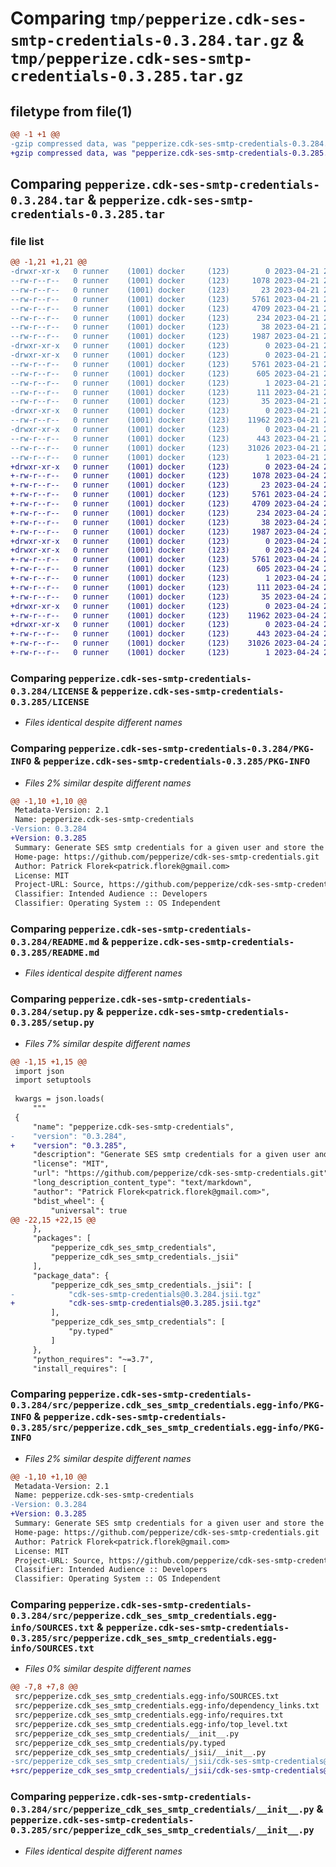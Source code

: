 # Comparing `tmp/pepperize.cdk-ses-smtp-credentials-0.3.284.tar.gz` & `tmp/pepperize.cdk-ses-smtp-credentials-0.3.285.tar.gz`

## filetype from file(1)

```diff
@@ -1 +1 @@
-gzip compressed data, was "pepperize.cdk-ses-smtp-credentials-0.3.284.tar", last modified: Fri Apr 21 23:16:18 2023, max compression
+gzip compressed data, was "pepperize.cdk-ses-smtp-credentials-0.3.285.tar", last modified: Mon Apr 24 23:10:18 2023, max compression
```

## Comparing `pepperize.cdk-ses-smtp-credentials-0.3.284.tar` & `pepperize.cdk-ses-smtp-credentials-0.3.285.tar`

### file list

```diff
@@ -1,21 +1,21 @@
-drwxr-xr-x   0 runner    (1001) docker     (123)        0 2023-04-21 23:16:18.847200 pepperize.cdk-ses-smtp-credentials-0.3.284/
--rw-r--r--   0 runner    (1001) docker     (123)     1078 2023-04-21 23:16:08.000000 pepperize.cdk-ses-smtp-credentials-0.3.284/LICENSE
--rw-r--r--   0 runner    (1001) docker     (123)       23 2023-04-21 23:16:08.000000 pepperize.cdk-ses-smtp-credentials-0.3.284/MANIFEST.in
--rw-r--r--   0 runner    (1001) docker     (123)     5761 2023-04-21 23:16:18.847200 pepperize.cdk-ses-smtp-credentials-0.3.284/PKG-INFO
--rw-r--r--   0 runner    (1001) docker     (123)     4709 2023-04-21 23:16:08.000000 pepperize.cdk-ses-smtp-credentials-0.3.284/README.md
--rw-r--r--   0 runner    (1001) docker     (123)      234 2023-04-21 23:16:08.000000 pepperize.cdk-ses-smtp-credentials-0.3.284/pyproject.toml
--rw-r--r--   0 runner    (1001) docker     (123)       38 2023-04-21 23:16:18.847200 pepperize.cdk-ses-smtp-credentials-0.3.284/setup.cfg
--rw-r--r--   0 runner    (1001) docker     (123)     1987 2023-04-21 23:16:08.000000 pepperize.cdk-ses-smtp-credentials-0.3.284/setup.py
-drwxr-xr-x   0 runner    (1001) docker     (123)        0 2023-04-21 23:16:18.847200 pepperize.cdk-ses-smtp-credentials-0.3.284/src/
-drwxr-xr-x   0 runner    (1001) docker     (123)        0 2023-04-21 23:16:18.847200 pepperize.cdk-ses-smtp-credentials-0.3.284/src/pepperize.cdk_ses_smtp_credentials.egg-info/
--rw-r--r--   0 runner    (1001) docker     (123)     5761 2023-04-21 23:16:18.000000 pepperize.cdk-ses-smtp-credentials-0.3.284/src/pepperize.cdk_ses_smtp_credentials.egg-info/PKG-INFO
--rw-r--r--   0 runner    (1001) docker     (123)      605 2023-04-21 23:16:18.000000 pepperize.cdk-ses-smtp-credentials-0.3.284/src/pepperize.cdk_ses_smtp_credentials.egg-info/SOURCES.txt
--rw-r--r--   0 runner    (1001) docker     (123)        1 2023-04-21 23:16:18.000000 pepperize.cdk-ses-smtp-credentials-0.3.284/src/pepperize.cdk_ses_smtp_credentials.egg-info/dependency_links.txt
--rw-r--r--   0 runner    (1001) docker     (123)      111 2023-04-21 23:16:18.000000 pepperize.cdk-ses-smtp-credentials-0.3.284/src/pepperize.cdk_ses_smtp_credentials.egg-info/requires.txt
--rw-r--r--   0 runner    (1001) docker     (123)       35 2023-04-21 23:16:18.000000 pepperize.cdk-ses-smtp-credentials-0.3.284/src/pepperize.cdk_ses_smtp_credentials.egg-info/top_level.txt
-drwxr-xr-x   0 runner    (1001) docker     (123)        0 2023-04-21 23:16:18.847200 pepperize.cdk-ses-smtp-credentials-0.3.284/src/pepperize_cdk_ses_smtp_credentials/
--rw-r--r--   0 runner    (1001) docker     (123)    11962 2023-04-21 23:16:08.000000 pepperize.cdk-ses-smtp-credentials-0.3.284/src/pepperize_cdk_ses_smtp_credentials/__init__.py
-drwxr-xr-x   0 runner    (1001) docker     (123)        0 2023-04-21 23:16:18.847200 pepperize.cdk-ses-smtp-credentials-0.3.284/src/pepperize_cdk_ses_smtp_credentials/_jsii/
--rw-r--r--   0 runner    (1001) docker     (123)      443 2023-04-21 23:16:08.000000 pepperize.cdk-ses-smtp-credentials-0.3.284/src/pepperize_cdk_ses_smtp_credentials/_jsii/__init__.py
--rw-r--r--   0 runner    (1001) docker     (123)    31026 2023-04-21 23:16:08.000000 pepperize.cdk-ses-smtp-credentials-0.3.284/src/pepperize_cdk_ses_smtp_credentials/_jsii/cdk-ses-smtp-credentials@0.3.284.jsii.tgz
--rw-r--r--   0 runner    (1001) docker     (123)        1 2023-04-21 23:16:08.000000 pepperize.cdk-ses-smtp-credentials-0.3.284/src/pepperize_cdk_ses_smtp_credentials/py.typed
+drwxr-xr-x   0 runner    (1001) docker     (123)        0 2023-04-24 23:10:18.306065 pepperize.cdk-ses-smtp-credentials-0.3.285/
+-rw-r--r--   0 runner    (1001) docker     (123)     1078 2023-04-24 23:10:04.000000 pepperize.cdk-ses-smtp-credentials-0.3.285/LICENSE
+-rw-r--r--   0 runner    (1001) docker     (123)       23 2023-04-24 23:10:04.000000 pepperize.cdk-ses-smtp-credentials-0.3.285/MANIFEST.in
+-rw-r--r--   0 runner    (1001) docker     (123)     5761 2023-04-24 23:10:18.306065 pepperize.cdk-ses-smtp-credentials-0.3.285/PKG-INFO
+-rw-r--r--   0 runner    (1001) docker     (123)     4709 2023-04-24 23:10:04.000000 pepperize.cdk-ses-smtp-credentials-0.3.285/README.md
+-rw-r--r--   0 runner    (1001) docker     (123)      234 2023-04-24 23:10:04.000000 pepperize.cdk-ses-smtp-credentials-0.3.285/pyproject.toml
+-rw-r--r--   0 runner    (1001) docker     (123)       38 2023-04-24 23:10:18.306065 pepperize.cdk-ses-smtp-credentials-0.3.285/setup.cfg
+-rw-r--r--   0 runner    (1001) docker     (123)     1987 2023-04-24 23:10:04.000000 pepperize.cdk-ses-smtp-credentials-0.3.285/setup.py
+drwxr-xr-x   0 runner    (1001) docker     (123)        0 2023-04-24 23:10:18.302065 pepperize.cdk-ses-smtp-credentials-0.3.285/src/
+drwxr-xr-x   0 runner    (1001) docker     (123)        0 2023-04-24 23:10:18.302065 pepperize.cdk-ses-smtp-credentials-0.3.285/src/pepperize.cdk_ses_smtp_credentials.egg-info/
+-rw-r--r--   0 runner    (1001) docker     (123)     5761 2023-04-24 23:10:18.000000 pepperize.cdk-ses-smtp-credentials-0.3.285/src/pepperize.cdk_ses_smtp_credentials.egg-info/PKG-INFO
+-rw-r--r--   0 runner    (1001) docker     (123)      605 2023-04-24 23:10:18.000000 pepperize.cdk-ses-smtp-credentials-0.3.285/src/pepperize.cdk_ses_smtp_credentials.egg-info/SOURCES.txt
+-rw-r--r--   0 runner    (1001) docker     (123)        1 2023-04-24 23:10:18.000000 pepperize.cdk-ses-smtp-credentials-0.3.285/src/pepperize.cdk_ses_smtp_credentials.egg-info/dependency_links.txt
+-rw-r--r--   0 runner    (1001) docker     (123)      111 2023-04-24 23:10:18.000000 pepperize.cdk-ses-smtp-credentials-0.3.285/src/pepperize.cdk_ses_smtp_credentials.egg-info/requires.txt
+-rw-r--r--   0 runner    (1001) docker     (123)       35 2023-04-24 23:10:18.000000 pepperize.cdk-ses-smtp-credentials-0.3.285/src/pepperize.cdk_ses_smtp_credentials.egg-info/top_level.txt
+drwxr-xr-x   0 runner    (1001) docker     (123)        0 2023-04-24 23:10:18.306065 pepperize.cdk-ses-smtp-credentials-0.3.285/src/pepperize_cdk_ses_smtp_credentials/
+-rw-r--r--   0 runner    (1001) docker     (123)    11962 2023-04-24 23:10:04.000000 pepperize.cdk-ses-smtp-credentials-0.3.285/src/pepperize_cdk_ses_smtp_credentials/__init__.py
+drwxr-xr-x   0 runner    (1001) docker     (123)        0 2023-04-24 23:10:18.306065 pepperize.cdk-ses-smtp-credentials-0.3.285/src/pepperize_cdk_ses_smtp_credentials/_jsii/
+-rw-r--r--   0 runner    (1001) docker     (123)      443 2023-04-24 23:10:04.000000 pepperize.cdk-ses-smtp-credentials-0.3.285/src/pepperize_cdk_ses_smtp_credentials/_jsii/__init__.py
+-rw-r--r--   0 runner    (1001) docker     (123)    31026 2023-04-24 23:10:04.000000 pepperize.cdk-ses-smtp-credentials-0.3.285/src/pepperize_cdk_ses_smtp_credentials/_jsii/cdk-ses-smtp-credentials@0.3.285.jsii.tgz
+-rw-r--r--   0 runner    (1001) docker     (123)        1 2023-04-24 23:10:04.000000 pepperize.cdk-ses-smtp-credentials-0.3.285/src/pepperize_cdk_ses_smtp_credentials/py.typed
```

### Comparing `pepperize.cdk-ses-smtp-credentials-0.3.284/LICENSE` & `pepperize.cdk-ses-smtp-credentials-0.3.285/LICENSE`

 * *Files identical despite different names*

### Comparing `pepperize.cdk-ses-smtp-credentials-0.3.284/PKG-INFO` & `pepperize.cdk-ses-smtp-credentials-0.3.285/PKG-INFO`

 * *Files 2% similar despite different names*

```diff
@@ -1,10 +1,10 @@
 Metadata-Version: 2.1
 Name: pepperize.cdk-ses-smtp-credentials
-Version: 0.3.284
+Version: 0.3.285
 Summary: Generate SES smtp credentials for a given user and store the credentials in a SecretsManager Secret.
 Home-page: https://github.com/pepperize/cdk-ses-smtp-credentials.git
 Author: Patrick Florek<patrick.florek@gmail.com>
 License: MIT
 Project-URL: Source, https://github.com/pepperize/cdk-ses-smtp-credentials.git
 Classifier: Intended Audience :: Developers
 Classifier: Operating System :: OS Independent
```

### Comparing `pepperize.cdk-ses-smtp-credentials-0.3.284/README.md` & `pepperize.cdk-ses-smtp-credentials-0.3.285/README.md`

 * *Files identical despite different names*

### Comparing `pepperize.cdk-ses-smtp-credentials-0.3.284/setup.py` & `pepperize.cdk-ses-smtp-credentials-0.3.285/setup.py`

 * *Files 7% similar despite different names*

```diff
@@ -1,15 +1,15 @@
 import json
 import setuptools
 
 kwargs = json.loads(
     """
 {
     "name": "pepperize.cdk-ses-smtp-credentials",
-    "version": "0.3.284",
+    "version": "0.3.285",
     "description": "Generate SES smtp credentials for a given user and store the credentials in a SecretsManager Secret.",
     "license": "MIT",
     "url": "https://github.com/pepperize/cdk-ses-smtp-credentials.git",
     "long_description_content_type": "text/markdown",
     "author": "Patrick Florek<patrick.florek@gmail.com>",
     "bdist_wheel": {
         "universal": true
@@ -22,15 +22,15 @@
     },
     "packages": [
         "pepperize_cdk_ses_smtp_credentials",
         "pepperize_cdk_ses_smtp_credentials._jsii"
     ],
     "package_data": {
         "pepperize_cdk_ses_smtp_credentials._jsii": [
-            "cdk-ses-smtp-credentials@0.3.284.jsii.tgz"
+            "cdk-ses-smtp-credentials@0.3.285.jsii.tgz"
         ],
         "pepperize_cdk_ses_smtp_credentials": [
             "py.typed"
         ]
     },
     "python_requires": "~=3.7",
     "install_requires": [
```

### Comparing `pepperize.cdk-ses-smtp-credentials-0.3.284/src/pepperize.cdk_ses_smtp_credentials.egg-info/PKG-INFO` & `pepperize.cdk-ses-smtp-credentials-0.3.285/src/pepperize.cdk_ses_smtp_credentials.egg-info/PKG-INFO`

 * *Files 2% similar despite different names*

```diff
@@ -1,10 +1,10 @@
 Metadata-Version: 2.1
 Name: pepperize.cdk-ses-smtp-credentials
-Version: 0.3.284
+Version: 0.3.285
 Summary: Generate SES smtp credentials for a given user and store the credentials in a SecretsManager Secret.
 Home-page: https://github.com/pepperize/cdk-ses-smtp-credentials.git
 Author: Patrick Florek<patrick.florek@gmail.com>
 License: MIT
 Project-URL: Source, https://github.com/pepperize/cdk-ses-smtp-credentials.git
 Classifier: Intended Audience :: Developers
 Classifier: Operating System :: OS Independent
```

### Comparing `pepperize.cdk-ses-smtp-credentials-0.3.284/src/pepperize.cdk_ses_smtp_credentials.egg-info/SOURCES.txt` & `pepperize.cdk-ses-smtp-credentials-0.3.285/src/pepperize.cdk_ses_smtp_credentials.egg-info/SOURCES.txt`

 * *Files 0% similar despite different names*

```diff
@@ -7,8 +7,8 @@
 src/pepperize.cdk_ses_smtp_credentials.egg-info/SOURCES.txt
 src/pepperize.cdk_ses_smtp_credentials.egg-info/dependency_links.txt
 src/pepperize.cdk_ses_smtp_credentials.egg-info/requires.txt
 src/pepperize.cdk_ses_smtp_credentials.egg-info/top_level.txt
 src/pepperize_cdk_ses_smtp_credentials/__init__.py
 src/pepperize_cdk_ses_smtp_credentials/py.typed
 src/pepperize_cdk_ses_smtp_credentials/_jsii/__init__.py
-src/pepperize_cdk_ses_smtp_credentials/_jsii/cdk-ses-smtp-credentials@0.3.284.jsii.tgz
+src/pepperize_cdk_ses_smtp_credentials/_jsii/cdk-ses-smtp-credentials@0.3.285.jsii.tgz
```

### Comparing `pepperize.cdk-ses-smtp-credentials-0.3.284/src/pepperize_cdk_ses_smtp_credentials/__init__.py` & `pepperize.cdk-ses-smtp-credentials-0.3.285/src/pepperize_cdk_ses_smtp_credentials/__init__.py`

 * *Files identical despite different names*

